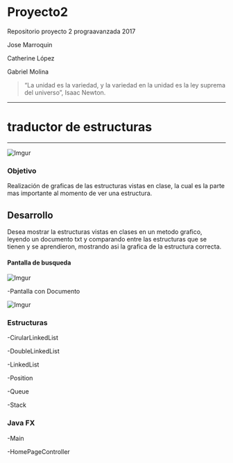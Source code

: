 # Proyecto2

Repositorio proyecto 2 prograavanzada 2017

Jose  Marroquin

Catherine López

Gabriel Molina

> “La unidad es la variedad, y la variedad en la unidad es la ley suprema del universo”, Isaac Newton.

----------------------------------------------
# traductor de estructuras
----------------------------------------------

![Imgur](https://i.imgur.com/B760qcR.png)


### Objetivo
Realización de graficas de las estructuras vistas en clase, la cual es la 
parte mas importante al momento de ver una estructura.

## Desarrollo
Desea mostrar la estructuras vistas en clases en un metodo grafico, leyendo un documento txt y comparando entre las estructuras 
que se tienen y se aprendieron, mostrando asi la grafica de la estructura correcta.

#### Pantalla de busqueda

![Imgur]( https://i.imgur.com/nzU685T.png)

-Pantalla con Documento

![Imgur](https://i.imgur.com/0H24hVU.png)

### Estructuras

-CirularLinkedList
        
-DoubleLinkedList

-LinkedList

-Position

-Queue

-Stack

### Java FX

-Main

-HomePageController


